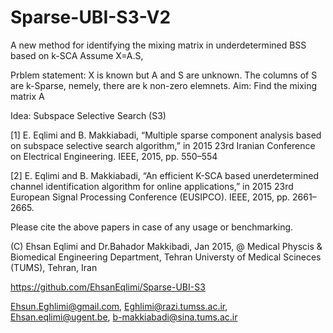 # Sparse-UBI-S3-V2
A new method for identifying the mixing matrix in underdetermined BSS based on k-SCA
Assume X=A.S,

Prblem statement: X is known but A and S are unknown.
The columns of S are k-Sparse, nemely, there are k non-zero elemnets. 
Aim: Find the mixing matrix A

Idea: Subspace Selective Search (S3)

 [1] E. Eqlimi and B. Makkiabadi, “Multiple sparse component analysis
based on subspace selective search algorithm,” in 2015 23rd Iranian
 Conference on Electrical Engineering. IEEE, 2015, pp. 550–554
 
 [2] E. Eqlimi and B. Makkiabadi, “An efficient K-SCA based unerdetermined
 channel identification algorithm for online applications,” in 2015
 23rd European Signal Processing Conference (EUSIPCO). IEEE, 2015,
 pp. 2661–2665.

Please cite the above papers in case of any usage or benchmarking.

 (C) Ehsan Eqlimi and Dr.Bahador Makkibadi, Jan 2015, @ Medical Physcis & Biomedical Engineering Department, Tehran
Universty of Medical Scineces (TUMS), Tehran, Iran

 https://github.com/EhsanEqlimi/Sparse-UBI-S3

 Ehsun.Eghlimi@gmail.com, Eghlimi@razi.tumss.ac.ir, Ehsan.eqlimi@ugent.be, b-makkiabadi@sina.tums.ac.ir
